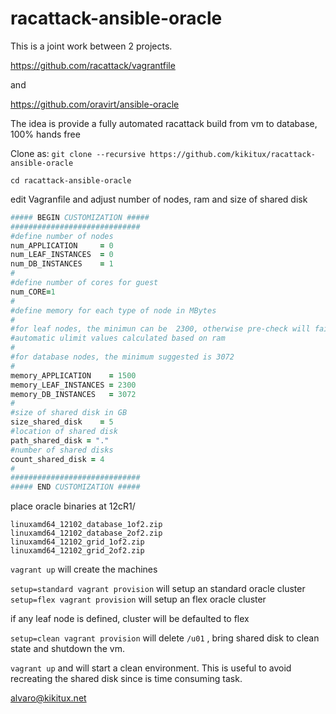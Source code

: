 racattack-ansible-oracle
========================

This is a joint work between 2 projects.

https://github.com/racattack/vagrantfile

and

https://github.com/oravirt/ansible-oracle

The idea is provide a fully automated racattack build from vm to database, 100% hands free

Clone as:
`git clone --recursive https://github.com/kikitux/racattack-ansible-oracle`

`cd racattack-ansible-oracle`

edit Vagranfile and adjust number of nodes, ram and size of shared disk


```ruby
##### BEGIN CUSTOMIZATION #####
#############################
#define number of nodes
num_APPLICATION     = 0
num_LEAF_INSTANCES  = 0
num_DB_INSTANCES    = 1
#
#define number of cores for guest
num_CORE=1
#
#define memory for each type of node in MBytes
#
#for leaf nodes, the minimun can be  2300, otherwise pre-check will fail for
#automatic ulimit values calculated based on ram
#
#for database nodes, the minimum suggested is 3072
#
memory_APPLICATION    = 1500
memory_LEAF_INSTANCES = 2300
memory_DB_INSTANCES   = 3072
#        
#size of shared disk in GB
size_shared_disk	= 5
#location of shared disk
path_shared_disk = "."
#number of shared disks
count_shared_disk = 4
#
#############################
##### END CUSTOMIZATION #####
```

place oracle binaries at 12cR1/

    linuxamd64_12102_database_1of2.zip
    linuxamd64_12102_database_2of2.zip
    linuxamd64_12102_grid_1of2.zip
    linuxamd64_12102_grid_2of2.zip


`vagrant up` will create the machines

`setup=standard vagrant provision` will setup an standard oracle cluster
`setup=flex vagrant provision` will setup an flex oracle cluster

if any leaf node is defined, cluster will be defaulted to flex

`setup=clean vagrant provision` will delete `/u01` , bring shared disk to clean state and shutdown the vm.

`vagrant up` and will start a clean environment. This is useful to avoid recreating the shared disk since is time consuming task.

alvaro@kikitux.net

